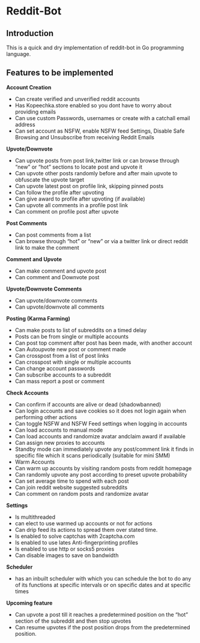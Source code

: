 # Reddit-Bot

## Introduction

This is a quick and dry implementation of reddit-bot in Go programming language.

## Features to be implemented

**Account Creation**
- Can create verified and unverified reddit accounts
- Has Kopeechka.store enabled so you dont have to worry about providing emails
- Can use custom Passwords, usernames or create with a catchall email address
- Can set account as NSFW, enable NSFW feed Settings, Disable Safe Browsing and Unsubscribe from receiving Reddit Emails

**Upvote/Downvote**
- Can upvote posts from post link,twitter link or can browse through “new” or “hot” sections to locate post and upvote it
- Can upvote other posts randomly before and after main upvote to obfuscate the upvote target
- Can upvote latest post on profile link, skipping pinned posts
- Can follow the profile after upvoting
- Can give award to profile after upvoting (if available)
- Can upvote all comments in a profile post link
- Can comment on profile post after upvote

**Post Comments**
- Can post comments from a list
- Can browse through “hot” or “new” or via a twitter link or direct reddit link to make the comment

**Comment and Upvote**
- Can make comment and upvote post
- Can comment and Downvote post

**Upvote/Downvote Comments**
- Can upvote/downvote comments
- Can upvote/downvote all comments

**Posting (Karma Farming)**
- Can make posts to list of subreddits on a timed delay
- Posts can be from single or multiple accounts
- Can post top comment after post has been made, with another account
- Can Autoupvote new post or comment made
- Can crosspost from a list of post links
- Can crosspost with single or multiple accounts
- Can change account passwords
- Can subscribe accounts to a subreddit
- Can mass report a post or comment

**Check Accounts**
- Can confirm if accounts are alive or dead (shadowbanned)
- Can login accounts and save cookies so it does not login again when performing other actions
- Can toggle NSFW and NSFW Feed settings when logging in accounts
- Can load accounts to manual mode
- Can load accounts and randomize avatar andclaim award if available
- Can assign new proxies to accounts
- Standby mode can immediately upvote any post/comment link it finds in specific file which it scans periodically (suitable for mini SMM)
- Warm Accounts
- Can warm up accounts by visiting random posts from reddit homepage
- Can randomly upvote any post according to preset upvote probability
- Can set average time to spend with each post
- Can join reddit website suggested subreddits
- Can comment on random posts and randomize avatar

**Settings**
- Is multithreaded
- can elect to use warmed up accounts or not for actions
- Can drip feed its actions to spread them over stated time.
- Is enabled to solve captchas with 2captcha.com
- Is enabled to use lates Anti-fingerprinting profiles
- Is enabled to use http or socks5 proxies
- Can disable images to save on bandwidth

**Scheduler**
- has an inbuilt scheduler with which you can schedule the bot to do any of its functions at specific intervals or on specific dates and at specific times

**Upcoming feature**
- Can upvote a post till it reaches a predetermined position on the “hot” section of the subreddit and then stop upvotes
- Can resume upvotes if the post position drops from the predetermined position.